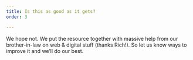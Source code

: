 ```yaml
---
title: Is this as good as it gets?
order: 3

---
```

We hope not. We put the resource together with massive help from our brother-in-law on web & digital stuff (thanks Rich!). So let us know ways to improve it and we’ll do our best.